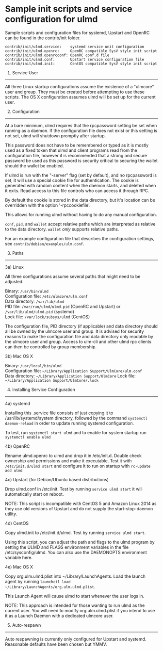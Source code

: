 Sample init scripts and service configuration for ulmd
==========================================================

Sample scripts and configuration files for systemd, Upstart and OpenRC
can be found in the contrib/init folder.

    contrib/init/ulmd.service:    systemd service unit configuration
    contrib/init/ulmd.openrc:     OpenRC compatible SysV style init script
    contrib/init/ulmd.openrcconf: OpenRC conf.d file
    contrib/init/ulmd.conf:       Upstart service configuration file
    contrib/init/ulmd.init:       CentOS compatible SysV style init script

1. Service User
---------------------------------

All three Linux startup configurations assume the existence of a "ulmcore" user
and group.  They must be created before attempting to use these scripts.
The OS X configuration assumes ulmd will be set up for the current user.

2. Configuration
---------------------------------

At a bare minimum, ulmd requires that the rpcpassword setting be set
when running as a daemon.  If the configuration file does not exist or this
setting is not set, ulmd will shutdown promptly after startup.

This password does not have to be remembered or typed as it is mostly used
as a fixed token that ulmd and client programs read from the configuration
file, however it is recommended that a strong and secure password be used
as this password is security critical to securing the wallet should the
wallet be enabled.

If ulmd is run with the "-server" flag (set by default), and no rpcpassword is set,
it will use a special cookie file for authentication. The cookie is generated with random
content when the daemon starts, and deleted when it exits. Read access to this file
controls who can access it through RPC.

By default the cookie is stored in the data directory, but it's location can be overridden
with the option '-rpccookiefile'.

This allows for running ulmd without having to do any manual configuration.

`conf`, `pid`, and `wallet` accept relative paths which are interpreted as
relative to the data directory. `wallet` *only* supports relative paths.

For an example configuration file that describes the configuration settings,
see `contrib/debian/examples/ulm.conf`.

3. Paths
---------------------------------

3a) Linux

All three configurations assume several paths that might need to be adjusted.

Binary:              `/usr/bin/ulmd`  
Configuration file:  `/etc/ulmcore/ulm.conf`  
Data directory:      `/var/lib/ulmd`  
PID file:            `/var/run/ulmd/ulmd.pid` (OpenRC and Upstart) or `/var/lib/ulmd/ulmd.pid` (systemd)  
Lock file:           `/var/lock/subsys/ulmd` (CentOS)  

The configuration file, PID directory (if applicable) and data directory
should all be owned by the ulmcore user and group.  It is advised for security
reasons to make the configuration file and data directory only readable by the
ulmcore user and group.  Access to ulm-cli and other ulmd rpc clients
can then be controlled by group membership.

3b) Mac OS X

Binary:              `/usr/local/bin/ulmd`  
Configuration file:  `~/Library/Application Support/UlmCore/ulm.conf`  
Data directory:      `~/Library/Application Support/UlmCore`
Lock file:           `~/Library/Application Support/UlmCore/.lock`

4. Installing Service Configuration
-----------------------------------

4a) systemd

Installing this .service file consists of just copying it to
/usr/lib/systemd/system directory, followed by the command
`systemctl daemon-reload` in order to update running systemd configuration.

To test, run `systemctl start ulmd` and to enable for system startup run
`systemctl enable ulmd`

4b) OpenRC

Rename ulmd.openrc to ulmd and drop it in /etc/init.d.  Double
check ownership and permissions and make it executable.  Test it with
`/etc/init.d/ulmd start` and configure it to run on startup with
`rc-update add ulmd`

4c) Upstart (for Debian/Ubuntu based distributions)

Drop ulmd.conf in /etc/init.  Test by running `service ulmd start`
it will automatically start on reboot.

NOTE: This script is incompatible with CentOS 5 and Amazon Linux 2014 as they
use old versions of Upstart and do not supply the start-stop-daemon utility.

4d) CentOS

Copy ulmd.init to /etc/init.d/ulmd. Test by running `service ulmd start`.

Using this script, you can adjust the path and flags to the ulmd program by
setting the ULMD and FLAGS environment variables in the file
/etc/sysconfig/ulmd. You can also use the DAEMONOPTS environment variable here.

4e) Mac OS X

Copy org.ulm.ulmd.plist into ~/Library/LaunchAgents. Load the launch agent by
running `launchctl load ~/Library/LaunchAgents/org.ulm.ulmd.plist`.

This Launch Agent will cause ulmd to start whenever the user logs in.

NOTE: This approach is intended for those wanting to run ulmd as the current user.
You will need to modify org.ulm.ulmd.plist if you intend to use it as a
Launch Daemon with a dedicated ulmcore user.

5. Auto-respawn
-----------------------------------

Auto respawning is currently only configured for Upstart and systemd.
Reasonable defaults have been chosen but YMMV.

